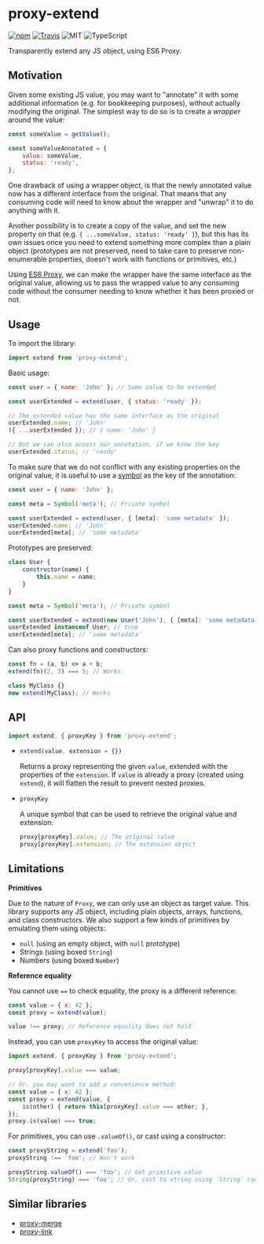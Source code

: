 
# proxy-extend

[![npm](https://img.shields.io/npm/v/proxy-extend.svg?style=flat-square)](https://www.npmjs.com/package/proxy-extend)
[![Travis](https://img.shields.io/travis/mkrause/proxy-extend.svg?style=flat-square)](https://travis-ci.org/mkrause/proxy-extend)
![MIT](https://img.shields.io/npm/l/proxy-extend?style=flat-square)
![TypeScript](https://img.shields.io/badge/-TypeScript-blue.svg?style=flat-square)


Transparently extend any JS object, using ES6 Proxy.


## Motivation

Given some existing JS value, you may want to "annotate" it with some additional information (e.g. for bookkeeping purposes), without actually modifying the original. The simplest way to do so is to create a *wrapper* around the value:

```js
const someValue = getValue();

const someValueAnnotated = {
    value: someValue,
    status: 'ready',
};
```

One drawback of using a wrapper object, is that the newly annotated value now has a different interface from the original. That means that any consuming code will need to know about the wrapper and "unwrap" it to do anything with it.

Another possibility is to create a copy of the value, and set the new property on that (e.g. `{ ...someValue, status: 'ready' }`), but this has its own issues once you need to extend something more complex than a plain object (prototypes are not preserved, need to take care to preserve non-enumerable properties, doesn't work with functions or primitives, etc.)

Using [ES6 Proxy](https://developer.mozilla.org/en-US/docs/Web/JavaScript/Reference/Global_Objects/Proxy), we can make the wrapper have the same interface as the original value, allowing us to pass the wrapped value to any consuming code without the consumer needing to know whether it has been proxied or not.


## Usage

To import the library:

```js
import extend from 'proxy-extend';
````

Basic usage:

```js
const user = { name: 'John' }; // Some value to be extended

const userExtended = extend(user, { status: 'ready' });

// The extended value has the same interface as the original
userExtended.name; // 'John'
({ ...userExtended }); // { name: 'John' }

// But we can also access our annotation, if we know the key
userExtended.status; // 'ready'
```

To make sure that we do not conflict with any existing properties on the original value, it is useful to use a [symbol](https://developer.mozilla.org/en-US/docs/Web/JavaScript/Reference/Global_Objects/Symbol) as the key of the annotation:

```js
const user = { name: 'John' };

const meta = Symbol('meta'); // Private symbol

const userExtended = extend(user, { [meta]: 'some metadata' });
userExtended.name; // 'John'
userExtended[meta]; // 'some metadata'
```

Prototypes are preserved:

```js
class User {
    constructor(name) {
        this.name = name;
    }
}

const meta = Symbol('meta'); // Private symbol

const userExtended = extend(new User('John'), { [meta]: 'some metadata' });
userExtended instanceof User; // true
userExtended[meta]; // 'some metadata'
```

Can also proxy functions and constructors:

```js
const fn = (a, b) => a + b;
extend(fn)(2, 3) === 5; // Works

class MyClass {}
new extend(MyClass); // Works
```


## API

```js
import extend, { proxyKey } from 'proxy-extend';
```

* ```js
  extend(value, extension = {})
  ```
  Returns a proxy representing the given `value`, extended with the properties of the `extension`. If `value` is already a proxy (created using `extend`), it will flatten the result to prevent nested proxies.
  
* ```js
  proxyKey
  ```
  A unique symbol that can be used to retrieve the original value and extension:
  
  ```js
  proxy[proxyKey].value; // The original value
  proxy[proxyKey].extension; // The extension object
  ```


## Limitations

**Primitives**

Due to the nature of `Proxy`, we can only use an object as target value. This library supports any JS object, including plain objects, arrays, functions, and class constructors. We also support a few kinds of primitives by emulating them using objects:

* `null` (using an empty object, with `null` prototype)
* Strings (using boxed `String`)
* Numbers (using boxed `Number`)

**Reference equality**

You cannot use `==` to check equality, the proxy is a different reference:

```js
const value = { x: 42 };
const proxy = extend(value);

value !== proxy; // Reference equality does not hold
```

Instead, you can use `proxyKey` to access the original value:

```js
import extend, { proxyKey } from 'proxy-extend';

proxy[proxyKey].value === value;

// Or, you may want to add a convenience method:
const value = { x: 42 };
const proxy = extend(value, {
    is(other) { return this[proxyKey].value === other; },
});
proxy.is(value) === true;
```

For primitives, you can use `.valueOf()`, or cast using a constructor:

```js
const proxyString = extend('foo');
proxyString !== 'foo'; // Won't work

proxyString.valueOf() === 'foo'; // Get primitive value
String(proxyString) === 'foo'; // Or, cast to string using `String` constructor
```


## Similar libraries

- [proxy-merge](https://www.npmjs.com/package/proxy-merge)
- [proxy-link](https://www.npmjs.com/package/proxy-link)
